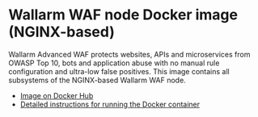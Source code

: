 # Wallarm WAF node Docker image (NGINX-based)

Wallarm Advanced WAF protects websites, APIs and microservices from OWASP Top 10, bots and application abuse with no manual rule configuration and ultra-low false positives. This image contains all subsystems of the NGINX-based Wallarm WAF node.

* [Image on Docker Hub](https://hub.docker.com/r/wallarm/node)
* [Detailed instructions for running the Docker container](https://docs.wallarm.com/admin-en/installation-docker-en/)
